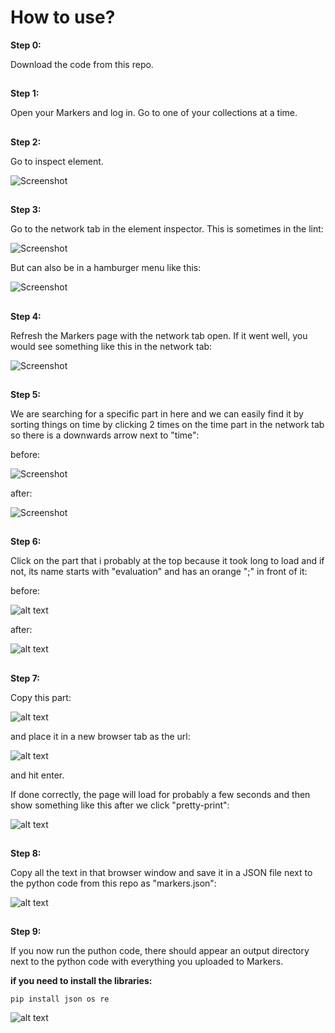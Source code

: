# How to use?

**Step 0:**

Download the code from this repo.

##

**Step 1:**

Open your Markers and log in.
Go to one of your collections at a time.

##

**Step 2:**

Go to inspect element.

![Screenshot](assets/to_inspect_element.png)

##

**Step 3:**

Go to the network tab in the element inspector.
This is sometimes in the lint:

![Screenshot](assets/network_in_lint.png)

But can also be in a hamburger menu like this:

![Screenshot](assets/network_in_hamburger.png)

##

**Step 4:**

Refresh the Markers page with the network tab open.
If it went well, you would see something like this in the network tab:

![Screenshot](assets/network_after_refresh.png)

##

**Step 5:**

We are searching for a specific part in here and we can easily find it by sorting things on time by clicking 2 times on the time part in the network tab so there is a downwards arrow next to "time":

before:

![Screenshot](assets/before_click.png)

after:

![Screenshot](assets/after_click.png)

##

**Step 6:**

Click on the part that i probably at the top because it took long to load and if not, its name starts with "evaluation" and has an orange ";" in front of it:

before:

![alt text](assets/evaluation_api.png)

after:

![alt text](assets/api_after_click.png)

##

**Step 7:**

Copy this part:

![alt text](assets/copy_api_url.png)

and place it in a new browser tab as the url:

![alt text](assets/place_url_in_new_tab.png)

and hit enter.

If done correctly, the page will load for probably a few seconds and then show something like this after we click "pretty-print":

![alt text](assets/api_result.png)

##

**Step 8:**

Copy all the text in that browser window and save it in a JSON file next to the python code from this repo as "markers.json":

![alt text](assets/text_saved_in_json.png)

##

**Step 9:**

If you now run the puthon code, there should appear an output directory next to the python code with everything you uploaded to Markers.

**if you need to install the libraries:**

```pip install json os re```

![alt text](assets/output.png)